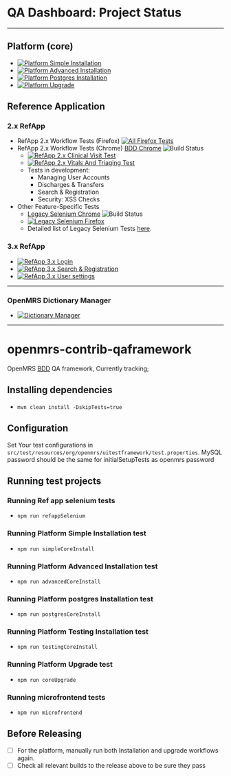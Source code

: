 # QA Dashboard: Project Status
___
## Platform (core)
* [![Platform Simple Installation](https://github.com/openmrs/openmrs-contrib-qaframework/actions/workflows/platform-install-simple.yml/badge.svg?branch=master)](https://github.com/openmrs/openmrs-contrib-qaframework/actions/workflows/platform-install-simple.yml)
* [![Platform Advanced Installation](https://github.com/openmrs/openmrs-contrib-qaframework/actions/workflows/platform-install-advanced.yml/badge.svg?branch=master)](https://github.com/openmrs/openmrs-contrib-qaframework/actions/workflows/platform-install-advanced.yml)
* [![Platform Postgres Installation](https://github.com/openmrs/openmrs-contrib-qaframework/actions/workflows/platform-install-postgres.yml/badge.svg)](https://github.com/openmrs/openmrs-contrib-qaframework/actions/workflows/platform-install-postgres.yml)
* [![Platform Upgrade](https://github.com/openmrs/openmrs-contrib-qaframework/actions/workflows/platform-upgrade.yml/badge.svg?branch=master)](https://github.com/openmrs/openmrs-contrib-qaframework/actions/workflows/platform-upgrade.yml)

## Reference Application

### 2.x RefApp 
  
* RefApp 2.x Workflow Tests (Firefox) [![All Firefox Tests](https://github.com/openmrs/openmrs-contrib-qaframework/actions/workflows/qa.yml/badge.svg?branch=master)](https://github.com/openmrs/openmrs-contrib-qaframework/actions/workflows/qa.yml)
* RefApp 2.x Workflow Tests (Chrome) [BDD Chrome](https://ci.openmrs.org/browse/CONTRIB-QA) ![Build Status](https://ci.openmrs.org/plugins/servlet/wittified/build-status/CONTRIB-QA)
  * [![RefApp 2.x Clinical Visit Test](https://github.com/openmrs/openmrs-contrib-qaframework/actions/workflows/clinical-visit.yml/badge.svg)](https://github.com/openmrs/openmrs-contrib-qaframework/actions/workflows/clinical-visit.yml)
  * [![RefApp 2.x Vitals And Triaging Test](https://github.com/openmrs/openmrs-contrib-qaframework/actions/workflows/vitals-and-triaging.yml/badge.svg)](https://github.com/openmrs/openmrs-contrib-qaframework/actions/workflows/vitals-and-triaging.yml) 
  * Tests in development:
    * Managing User Accounts
    * Discharges & Transfers
    * Search & Registration
    * Security: XSS Checks   
* Other Feature-Specific Tests
  * [Legacy Selenium Chrome](https://ci.openmrs.org/browse/REFAPP-UI) ![Build Status](https://ci.openmrs.org/plugins/servlet/wittified/build-status/REFAPP-UI)
  * [![Legacy Selenium Firefox](https://github.com/openmrs/openmrs-distro-referenceapplication/actions/workflows/ci.yml/badge.svg)](https://github.com/openmrs/openmrs-distro-referenceapplication/actions/workflows/ci.yml)
  * Detailed list of Legacy Selenium Tests [here](https://github.com/openmrs/openmrs-distro-referenceapplication/tree/master/ui-tests/src/test/java/org/openmrs/reference).

### 3.x RefApp
* [![RefApp 3.x Login](https://github.com/openmrs/openmrs-contrib-qaframework/actions/workflows/refapp-3x-login.yml/badge.svg)](https://github.com/openmrs/openmrs-contrib-qaframework/actions/workflows/refapp-3x-login.yml)
* [![RefApp 3.x Search & Registration](https://github.com/openmrs/openmrs-contrib-qaframework/actions/workflows/refapp-3x-registration.yml/badge.svg)](https://github.com/openmrs/openmrs-contrib-qaframework/actions/workflows/refapp-3x-registration.yml)
* [![RefApp 3.x User settings](https://github.com/openmrs/openmrs-contrib-qaframework/actions/workflows/refapp-3x-settings.yml/badge.svg)](https://github.com/openmrs/openmrs-contrib-qaframework/actions/workflows/refapp-3x-settings.yml)
___

### OpenMRS Dictionary Manager
* [![Dictionary Manager](https://github.com/openmrs/openmrs-ocl-client/actions/workflows/dictionary-manager.yml/badge.svg)](https://github.com/openmrs/openmrs-ocl-client/actions/workflows/dictionary-manager.yml)
___
# openmrs-contrib-qaframework

OpenMRS [BDD](https://en.wikipedia.org/wiki/Behavior-driven_development) QA framework, Currently tracking;

## Installing dependencies
- `mvn clean install -DskipTests=true`

## Configuration
Set Your test configurations in `src/test/resources/org/openmrs/uitestframework/test.properties`.
MySQL password should be the same for initialSetupTests as openmrs password

## Running test projects

### Running Ref app selenium tests
- `npm run refappSelenium`

### Running Platform Simple Installation test
- `npm run simpleCoreInstall`

### Running Platform Advanced Installation test
- `npm run advancedCoreInstall`

### Running Platform postgres Installation test
- `npm run postgresCoreInstall`

### Running Platform Testing Installation test
- `npm run testingCoreInstall`

### Running Platform Upgrade test
- `npm run coreUpgrade`

### Running microfrontend tests
- `npm run microfrontend`

## Before Releasing
- [ ] For the platform, manually run both Installation and upgrade workflows again.
- [ ] Check all relevant builds to the release above to be sure they pass
